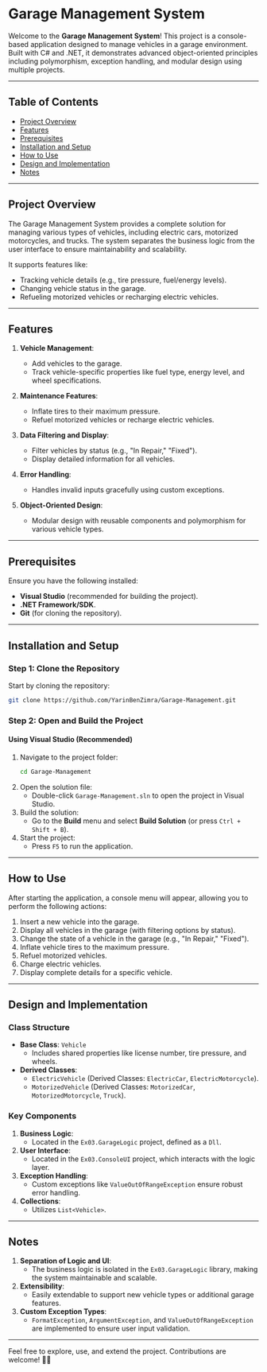 # Garage Management System

Welcome to the **Garage Management System**! This project is a console-based application designed to manage vehicles in a garage environment. Built with C# and .NET, it demonstrates advanced object-oriented principles including polymorphism, exception handling, and modular design using multiple projects.

---

## Table of Contents

- [Project Overview](#project-overview)
- [Features](#features)
- [Prerequisites](#prerequisites)
- [Installation and Setup](#installation-and-setup)
- [How to Use](#how-to-use)
- [Design and Implementation](#design-and-implementation)
- [Notes](#notes)

---

## Project Overview

The Garage Management System provides a complete solution for managing various types of vehicles, including electric cars, motorized motorcycles, and trucks. The system separates the business logic from the user interface to ensure maintainability and scalability. 

It supports features like:
- Tracking vehicle details (e.g., tire pressure, fuel/energy levels).
- Changing vehicle status in the garage.
- Refueling motorized vehicles or recharging electric vehicles.

---

## Features

1. **Vehicle Management**:
   - Add vehicles to the garage.
   - Track vehicle-specific properties like fuel type, energy level, and wheel specifications.

2. **Maintenance Features**:
   - Inflate tires to their maximum pressure.
   - Refuel motorized vehicles or recharge electric vehicles.

3. **Data Filtering and Display**:
   - Filter vehicles by status (e.g., "In Repair," "Fixed").
   - Display detailed information for all vehicles.

4. **Error Handling**:
   - Handles invalid inputs gracefully using custom exceptions.

5. **Object-Oriented Design**:
   - Modular design with reusable components and polymorphism for various vehicle types.

---

## Prerequisites

Ensure you have the following installed:
- **Visual Studio** (recommended for building the project).
- **.NET Framework/SDK**.
- **Git** (for cloning the repository).

---

## Installation and Setup

### Step 1: Clone the Repository

Start by cloning the repository:

```bash
git clone https://github.com/YarinBenZimra/Garage-Management.git
```

### Step 2: Open and Build the Project

#### Using Visual Studio (Recommended)
1. Navigate to the project folder:
   ```bash
   cd Garage-Management
   ```
2. Open the solution file:
   - Double-click `Garage-Management.sln` to open the project in Visual Studio.
3. Build the solution:
   - Go to the **Build** menu and select **Build Solution** (or press `Ctrl + Shift + B`).
4. Start the project:
   - Press `F5` to run the application.

---

## How to Use

After starting the application, a console menu will appear, allowing you to perform the following actions:
1. Insert a new vehicle into the garage.
2. Display all vehicles in the garage (with filtering options by status).
3. Change the state of a vehicle in the garage (e.g., "In Repair," "Fixed").
4. Inflate vehicle tires to the maximum pressure.
5. Refuel motorized vehicles.
6. Charge electric vehicles.
7. Display complete details for a specific vehicle.

---

## Design and Implementation

### Class Structure
- **Base Class**: `Vehicle`  
  - Includes shared properties like license number, tire pressure, and wheels.
- **Derived Classes**:
  - `ElectricVehicle` (Derived Classes: `ElectricCar`, `ElectricMotorcycle`).
  - `MotorizedVehicle` (Derived Classes: `MotorizedCar`, `MotorizedMotorcycle`, `Truck`).

### Key Components
1. **Business Logic**:
   - Located in the `Ex03.GarageLogic` project, defined as a `Dll`.
2. **User Interface**:
   - Located in the `Ex03.ConsoleUI` project, which interacts with the logic layer.
3. **Exception Handling**:
   - Custom exceptions like `ValueOutOfRangeException` ensure robust error handling.
4. **Collections**:
   - Utilizes `List<Vehicle>`.

---

## Notes

1. **Separation of Logic and UI**:
   - The business logic is isolated in the `Ex03.GarageLogic` library, making the system maintainable and scalable.
2. **Extensibility**:
   - Easily extendable to support new vehicle types or additional garage features.
3. **Custom Exception Types**:
   - `FormatException`, `ArgumentException`, and `ValueOutOfRangeException` are implemented to ensure user input validation.

---

Feel free to explore, use, and extend the project. Contributions are welcome! 🚗🔧
